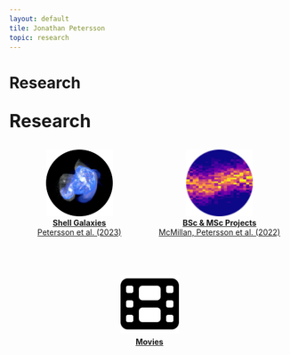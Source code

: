 ```yaml
---
layout: default
tile: Jonathan Petersson
topic: research
---
```


# Research

<div class="block">
    <p style="font-size: 24pt; font-weight: bold;">Research</p>
    <div style="display: flex; flex-direction: row; flex-wrap: wrap; align-content: space-between;">
        <div style="width: 50%; margin-bottom: 12%; text-align: center;">
            <a class="researchbutton" href="shell_galaxies.html">
            <img src="images/shell.png" alt="shell_galaxies" width="120px"><br>
            <b>Shell Galaxies</b><br>Petersson et al. (2023)
            </a>
        </div>
        <div style="width: 50%; margin-bottom: 2%; text-align: center;">
            <a class="researchbutton" href="projects.html">
            <img src="images/projects.png" alt="projects" width="120px"><br>
            <b>BSc & MSc Projects</b><br>McMillan, Petersson et al. (2022)
            </a>
        </div>
        <div style="width: 100%; margin-bottom: 2%; text-align: center;">
            <a class="researchbutton" href="movies.html">
            <div style="background-color: transparent; border-radius: 100%; width: 120px; height: 120px; margin-inline: auto; display: flex; justify-content: center; align-items: center;">
                <img src="images/film.png" alt="movies" width="105px"><br>
                <!--
                <img src="images/movies.gif" alt="movies" width="120px"><br>
                -->
            </div>
            <b>Movies</b>
            </a>
        </div>
    </div>
</div>


